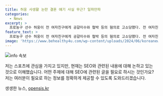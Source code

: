 ```yaml
---
title: 허웅 사생활 논란 결혼 얘기 사실 무근? 일파만파
categories:
  - News
excerpt: >
  프로농구 선수 허웅이 전 여자친구에게 공갈미수와 협박 등의 혐의로 고소당했다. 전 여자친구는 허웅 측에 임신과 중절수술 강요, 스토킹을 주장하며 적극 반박하고 나섰다. 허웅 측은 사실무근을 주장하며 수사 결과를 기다리겠다고 밝혔고, 경찰은 수사를 진행할 예정이다. 전 여자친구의 입장은 확인되지 않았다.
feature_text: >
  프로농구 선수 허웅이 전 여자친구에게 공갈미수와 협박 등의 혐의로 고소당했다. 전 여자친구는 허웅 측에 임신과 중절수술 강요, 스토킹을 주장하며 적극 반박하고 나섰다. 허웅 측은 사실무근을 주장하며 수사 결과를 기다리겠다고 밝혔고, 경찰은 수사를 진행할 예정이다. 전 여자친구의 입장은 확인되지 않았다.
image: 'https://www.behealthy4u.com/wp-content/uploads/2024/06/koreanews.jpg'
---
```


<p><img src="https://www.behealthy4u.com/wp-content/uploads/2024/06/koreanews.jpg" alt="info 속보" /></p>

<p>저는 스포츠에 관심을 가지고 있지만, 현재는 SEO와 관련된 내용에 대해 논하고 있는 것으로 이해했습니다. 어떤 주제에 대해 SEO에 관련된 글을 필요로 하시는 것인가요? 저는 여러분이 필요로 하는 정보를 정확하게 제공할 수 있도록 도와드리겠습니다.</p>
생생한 뉴스, <a href="https://opensis.kr" rel="dofollow">opensis.kr</a>


